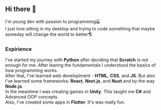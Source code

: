## Hi there 👋
I'm young dev with passion to programming💻  
I just love sitting in my desktop and trying to code something that maybe someday will change the world to better🌎

### Expirience
I've started my journey with **Python** after deciding that **Scratch** is not enough for me. After learing the fundamentals I understood the basics of how programming works.  
After that, I've learned web developlment - **HTML**, **CSS**, and **JS**. But also I've learned some frameworks: **React**, **Next.js**, and **Nuxt** and by the way **Node.js**.  
In the meantime I was creating games in **Unity**. This taught me **C#** and Advanced OOP concepts.  
Also, I've created some apps in **Flutter**. It's was really fun.  

